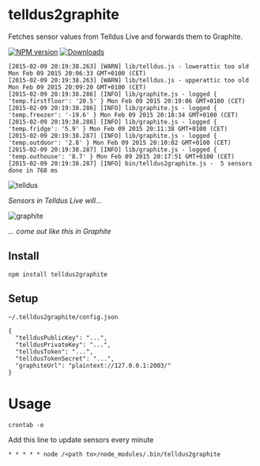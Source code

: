 # telldus2graphite
Fetches sensor values from Telldus Live and forwards them to Graphite.

[![NPM version][npm-image]][npm-url] [![Downloads][downloads-image]][npm-url]


```
[2015-02-09 20:19:38.263] [WARN] lib/telldus.js - lowerattic too old Mon Feb 09 2015 20:06:33 GMT+0100 (CET)
[2015-02-09 20:19:38.263] [WARN] lib/telldus.js - upperattic too old Mon Feb 09 2015 20:09:20 GMT+0100 (CET)
[2015-02-09 20:19:38.286] [INFO] lib/graphite.js - logged { 'temp.firstfloor': '20.5' } Mon Feb 09 2015 20:19:06 GMT+0100 (CET)
[2015-02-09 20:19:38.286] [INFO] lib/graphite.js - logged { 'temp.freezer': '-19.6' } Mon Feb 09 2015 20:18:34 GMT+0100 (CET)
[2015-02-09 20:19:38.286] [INFO] lib/graphite.js - logged { 'temp.fridge': '5.9' } Mon Feb 09 2015 20:11:38 GMT+0100 (CET)
[2015-02-09 20:19:38.287] [INFO] lib/graphite.js - logged { 'temp.outdoor': '2.8' } Mon Feb 09 2015 20:10:02 GMT+0100 (CET)
[2015-02-09 20:19:38.287] [INFO] lib/graphite.js - logged { 'temp.outhouse': '8.7' } Mon Feb 09 2015 20:17:51 GMT+0100 (CET)
[2015-02-09 20:19:38.287] [INFO] bin/telldus2graphite.js -  5 sensors done in 768 ms
```

![telldus](https://cloud.githubusercontent.com/assets/310634/6113909/d4349f08-b09a-11e4-9c4f-7e871793fac1.png)

_Sensors in Telldus Live will..._

![graphite](https://cloud.githubusercontent.com/assets/310634/6113906/ce7866ee-b09a-11e4-854d-5efff799efae.png)

_... come out like this in Graphite_


## Install
```
npm install telldus2graphite
```

## Setup

``~/.telldus2graphite/config.json``

```
{
  "telldusPublicKey": "...",
  "telldusPrivateKey": "...",
  "telldusToken": "...",
  "telldusTokenSecret": "...",
  "graphiteUrl": "plaintext://127.0.0.1:2003/"
}

```


# Usage
```
crontab -e
```

Add this line to update sensors every minute
```
* * * * * node /<path to>/node_modules/.bin/telldus2graphite
```


[npm-url]: https://npmjs.org/package/telldus2graphite
[downloads-image]: http://img.shields.io/npm/dm/telldus2graphite.svg
[npm-image]: http://img.shields.io/npm/v/telldus2graphite.svg


